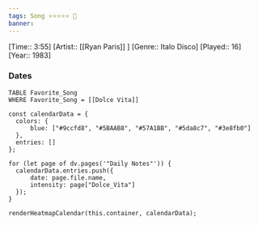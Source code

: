 ```yaml
---
tags: Song ⭐⭐⭐⭐⭐ 💛
banner:
---
```

[Time:: 3:55]
[Artist:: [[Ryan Paris]] ]
[Genre:: Italo Disco]
[Played:: 16]
[Year:: 1983]
### Dates
````dataview
TABLE Favorite_Song
WHERE Favorite_Song = [[Dolce Vita]]
````

  ```dataviewjs
const calendarData = { 
	colors: { 
		blue: ["#9ccfd8", "#5BAAB8", "#57A1BB", "#5da8c7", "#3e8fb0"] 
	}, 
	entries: [] 
}; 

for (let page of dv.pages('"Daily Notes"')) { 
	calendarData.entries.push({ 
		date: page.file.name, 
		intensity: page["Dolce_Vita"]
	}); 
} 

renderHeatmapCalendar(this.container, calendarData);
```

